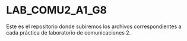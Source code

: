 # LAB_COMU2_A1_G8
Este es el repositorio donde subiremos los archivos correspondientes a cada práctica de laboratorio de comunicaciones 2.
